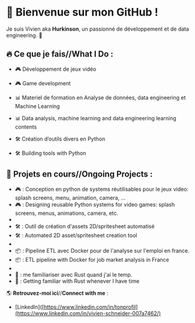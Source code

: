 # 👋 Bienvenue sur mon GitHub !
Je suis Vivien aka **Hurkinson**, un passionné de développement et de data engineering. 🚀

## 🔥 **Ce que je fais**//**What I Do** :

- 🎮 Développement de jeux vidéo
- 🎮 Game development

- 📊 Materiel de formation en Analyse de données, data engineering et Machine Learning
- 📊 Data analysis, machine learning and data engineering learning contents

- 🛠️ Création d’outils divers en Python
- 🛠️ Building tools with Python


## 📌 **Projets en cours**//**Ongoing Projects** :

- 🎮 : Conception en python de systems réutilisables pour le jeux video: splash screens, menu, animation, camera, ...
- 🎮 : Designing reusable Python systems for video games: splash screens, menus, animations, camera, etc.
- 
- 🛠️ : Outil de création d'assets 2D/spritesheet automatisé
- 🛠️ : Automated 2D asset/spritesheet creation tool
- 
- 📦 : Pipeline ETL avec Docker pour de l'analyse sur l'emploi en france.
- 📦 : ETL pipeline with Docker for job market analysis in France
- 
- 📖 : me familiariser avec Rust quand j'ai le temp.
- 📖 : Getting familiar with Rust whenever I have time



🌎 **Retrouvez-moi ici**//**Connect with me** :
- [LinkedIn]([https://www.linkedin.com/in/tonprofil](https://www.linkedin.com/in/vivien-schneider-007a7462/)
